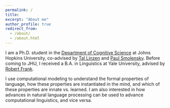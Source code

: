 ```yaml
---
permalink: /
title: 
excerpt: "About me"
author_profile: true
redirect_from: 
  - /about/
  - /about.html
---
```


I am a Ph.D. student in the [Department of Cognitive Science](http://cogsci.jhu.edu/) at Johns Hopkins University, co-advised by [Tal Linzen](http://tallinzen.net/) and [Paul Smolensky](http://cogsci.jhu.edu/directory/paul-smolensky/). Before coming to JHU, I received a B.A. in Linguistics at Yale University, advised by [Robert Frank](https://ling.yale.edu/people/robert-frank).

I use computational modeling to understand the formal properties of language, how these properties are instantiated in the mind, and which of these properties are innate vs. learned. I am also interested in how advances in natural language processing can be used to advance computational linguistics, and vice versa. 
